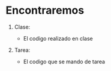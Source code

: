 # Encontraremos

1. Clase:
	- El codigo realizado en clase

2. Tarea:
	- El codigo que se mando de tarea

